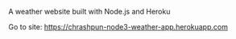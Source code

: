 A weather website built with Node.js and Heroku

Go to site: https://chrashpun-node3-weather-app.herokuapp.com
